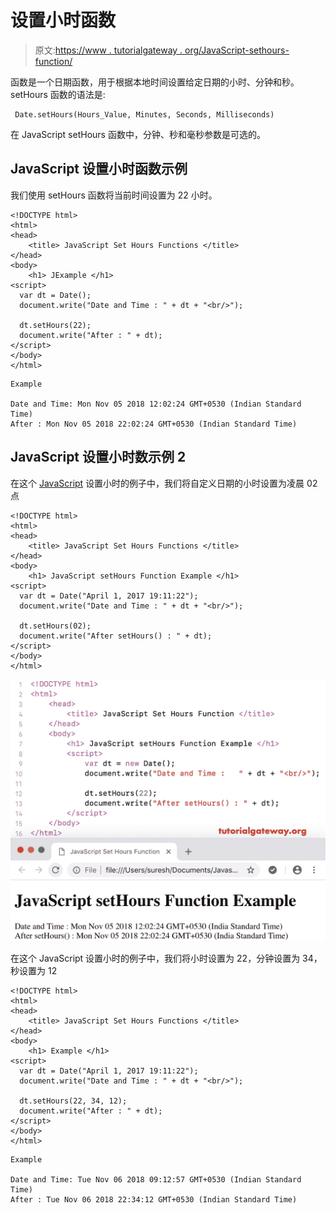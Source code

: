 # 设置小时函数

> 原文:[https://www . tutorialgateway . org/JavaScript-sethours-function/](https://www.tutorialgateway.org/javascript-sethours-function/)

函数是一个日期函数，用于根据本地时间设置给定日期的小时、分钟和秒。setHours 函数的语法是:

```
 Date.setHours(Hours_Value, Minutes, Seconds, Milliseconds)
```

在 JavaScript setHours 函数中，分钟、秒和毫秒参数是可选的。

## JavaScript 设置小时函数示例

我们使用 setHours 函数将当前时间设置为 22 小时。

```
<!DOCTYPE html>
<html>
<head>
    <title> JavaScript Set Hours Functions </title>
</head>
<body>
    <h1> JExample </h1>
<script>
  var dt = Date();  
  document.write("Date and Time : " + dt + "<br/>");

  dt.setHours(22);
  document.write("After : " + dt);
</script>
</body>
</html>
```

```
Example

Date and Time: Mon Nov 05 2018 12:02:24 GMT+0530 (Indian Standard Time)
After : Mon Nov 05 2018 22:02:24 GMT+0530 (Indian Standard Time)
```

## JavaScript 设置小时数示例 2

在这个 [JavaScript](https://www.tutorialgateway.org/javascript/) 设置小时的例子中，我们将自定义日期的小时设置为凌晨 02 点

```
<!DOCTYPE html>
<html>
<head>
    <title> JavaScript Set Hours Functions </title>
</head>
<body>
    <h1> JavaScript setHours Function Example </h1>
<script>
  var dt = Date("April 1, 2017 19:11:22");
  document.write("Date and Time : " + dt + "<br/>");

  dt.setHours(02);
  document.write("After setHours() : " + dt);
</script>
</body>
</html>
```

![JavaScript setHours Function 1](img/fa57ea0bc0650693cccaf5eebcc3614c.png)

在这个 JavaScript 设置小时的例子中，我们将小时设置为 22，分钟设置为 34，秒设置为 12

```
<!DOCTYPE html>
<html>
<head>
    <title> JavaScript Set Hours Functions </title>
</head>
<body>
    <h1> Example </h1>
<script>
  var dt = Date("April 1, 2017 19:11:22");
  document.write("Date and Time : " + dt + "<br/>");

  dt.setHours(22, 34, 12);
  document.write("After : " + dt);
</script>
</body>
</html>
```

```
Example

Date and Time: Tue Nov 06 2018 09:12:57 GMT+0530 (Indian Standard Time)
After : Tue Nov 06 2018 22:34:12 GMT+0530 (Indian Standard Time)
```